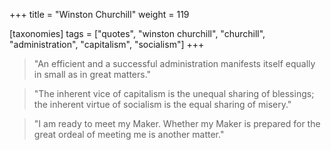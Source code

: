 +++
title = "Winston Churchill"
weight = 119

[taxonomies]
tags = ["quotes", "winston churchill", "churchill", "administration",
"capitalism", "socialism"]
+++

> "An efficient and a successful administration manifests itself equally in
> small as in great matters."

> "The inherent vice of capitalism is the unequal sharing of blessings;
> the inherent virtue of socialism is the equal sharing of misery."

> "I am ready to meet my Maker. Whether my Maker is prepared for the
> great ordeal of meeting me is another matter."

